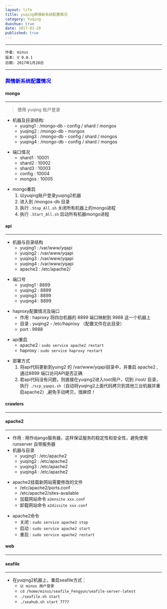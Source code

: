 ```yaml
---
layout: life
title: yuqing舆情新系统配置情况
category: Yuqing
duoshuo: true
date: 2017-01-28
published: true
---
```


******

	作者: minus
	版本: V 0.0.1
	日期: 2017年1月28日

<!-- more -->

*******


### <font color="blue" style="font-weight:bold">舆情新系统配置情况</font>

#### **mongo**
___
> 使用 yuqing 账户登录
>
* 机器及目录结构:
	* yuqing1 : /mongo-db  - config / shard / mongos
	* yuqing2 : /mongo-db  - mongos
	* yuqing3 : /mongo-db  - config / shard / mongos
	* yuqing4 : /mongo-db  - config / shard / mongos
>
* 端口情况
	* shard1 : 10001
	* shard2 : 10002
	* shard3 : 10003  
	* config : 10004
	* mongos : 10005
>
* mongo重启
	1. 以yuqing账户登录yuqing2机器
	2. 进入到 /mongos-db 目录
	3. 执行 ```.Stop_All.sh``` 关闭所有机器上的mongo进程
	4. 执行 ```.Start_All.sh``` 启动所有机器mongo进程
    
#### **api**
___
>
* 机器与目录结构
	* yuqing1 : /var/www/yqapi 
	* yuqing2 : /var/www/yqapi
	* yuqing3 : /var/www/yqapi
	* yuqing4 : /var/www/yqapi
	* apache2 : /etc/apache2/
>
* 端口号
	* yuqing1 : 8899
	* yuqing2 : 8899
	* yuqing3 : 8899
	* yuqing4 : 8899
>
* haproxy配置情况及端口
	* 作用 : haproxy 将四台机器的 8899 端口映射到 9988 这一个机器上	
	* 目录 : yuqing2 - /etc/haproxy （配置文件在此目录）	
	* port : 9988

>
* api重启
	* apache2 : ```sudo service apache2 restart```
	* haproxy : ```sudo service haproxy restart```
	
>
* 部署方式
	1. 将api代码更新到yuing2 的 /var/www/yqapi目录中，并重启 apache2 , 通过8899 端口访问API是否正确
	2. 若api代码没有问题，则直接在yuqing2进入root用户，切到 /root/ 目录，执行 ```./scp_yqapi.sh```（自动将yuqing2上面代码拷贝到其他三台机器并重启apache2）,避免手动拷贝，很麻烦！
	
#### **crawlers**
___

#### **apache2**
___
>
* 作用 : 用作django服务器，这样保证服务的稳定性和安全性，避免使用 runserver 自带服务器
* 机器与目录
	* yuqing1 : /etc/apache2
	* yuqing2 : /etc/apache2
	* yuqing3 : /etc/apache2
	* yuqing4 : /etc/apache2
>
* apache2挂载新网站需要修改的文件
	 * /etc/apache2/ports.conf
	 * /etc/apache2/sites-available
	 * 加载网站命令 ```a2ensite xxx.conf```
	 * 卸载网站命令 ```a2dissite xxx.conf```
>	
* apache2命令	
	* 关闭 : ```sudo service apache2 stop```	
	* 启动 : ```sudo service apache2 start```	
	* 重启 : ```sudo service apache2 restart```
	
#### **web**
___

#### **seafile**
___
>
* 在yuqing2机器上，重启seafile方式：
	* ```以 minus 用户登录``` 
	* ```cd /home/minus/seafile_Fengyun/seafile-server-latest```
	* ```./seafile.sh start```
	* ```./seahub.sh start 7777```
